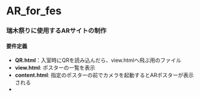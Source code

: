 # AR_for_fes
### 瑞木祭りに使用するARサイトの制作

#### **要件定義**
- **QR.html**：入室時にQRを読み込んだら、view.htmlへ飛ぶ用のファイル
- **view.html**: ポスターの一覧を表示
- **content.html**: 指定のポスターの前でカメラを起動するとARポスターが表示される
- 
